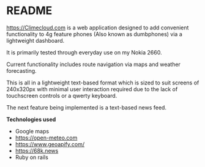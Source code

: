 # README

<https://Climecloud.com> is a web application designed to add convenient functionality to 4g feature phones (Also known as dumbphones) via a lightweight dashboard.

It is primarily tested through everyday use on my Nokia 2660.

Current functionality includes route navigation via maps and weather forecasting.

This is all in a lightweight text-based format which is  sized to suit screens of 240x320px with minimal user interaction required due to the lack of touchscreen controls or a qwerty keyboard.

The next feature being implemented is a text-based news feed.

**Technologies used**

- Google maps
- <https://open-meteo.com>
- <https://www.geoapify.com/>
- <https://68k.news>
- Ruby on rails
